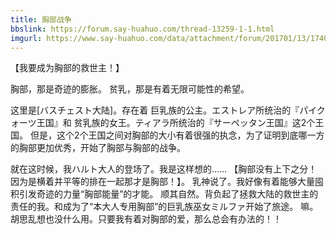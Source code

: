```yaml
---
title: 胸部战争
bbslink: https://forum.say-huahuo.com/thread-13259-1-1.html
imgurl: https://www.say-huahuo.com/data/attachment/forum/201701/13/174051qqgypu4yakk37ypo.jpg
---
```


【我要成为胸部的救世主！】

胸部，那是奇迹的膨胀。
贫乳，那是有着无限可能性的希望。

这里是[バスチェスト大陆]。存在着
巨乳族的公主。エストレア所统治的『パイクォーツ王国』和
贫乳族的女王。ティアラ所统治的『サーペッタン王国』这2个王国。 
但是，这个2个王国之间对胸部的大小有着很强的执念，为了证明到底哪一方的胸部更加优秀，开始了胸部与胸部的战争。

就在这时候，我ハルト大人的登场了。我是这样想的……
【胸部没有上下之分！因为是横着并平等的排在一起那才是胸部！】。
乳神说了。我好像有着能够大量囤积引发奇迹的力量“胸部能量”的才能。
顺其自然。背负起了拯救大陆的救世主的责任的我。和成为了“本大人专用胸部”的巨乳族巫女ミルファ开始了旅途。
嘛。胡思乱想也没什么用。只要我有着对胸部的爱，那么总会有办法的！！<!--more-->
